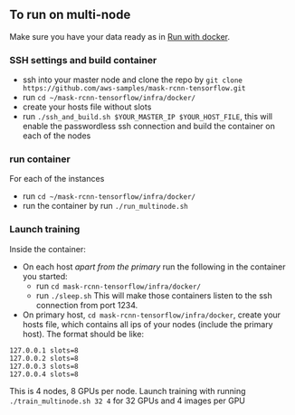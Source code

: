 ## To run on multi-node
Make sure you have your data ready as in [Run with docker](https://github.com/aws-samples/mask-rcnn-tensorflow/blob/master/infra/docker/docker.md#using-docker "Run with docker").
### SSH settings and build container
- ssh into your master node and clone the repo by `git clone https://github.com/aws-samples/mask-rcnn-tensorflow.git`
- run `cd ~/mask-rcnn-tensorflow/infra/docker/`
- create your hosts file without slots
- run `./ssh_and_build.sh $YOUR_MASTER_IP $YOUR_HOST_FILE`, this will enable the passwordless ssh connection and build the container on each of the nodes
### run container
For each of the instances
- run `cd ~/mask-rcnn-tensorflow/infra/docker/`
- run the container by run `./run_multinode.sh`

### Launch training
Inside the container:
- On each host *apart from the primary* run the following in the container you started:
  - run `cd mask-rcnn-tensorflow/infra/docker/`
  - run `./sleep.sh`
This will make those containers listen to the ssh connection from port 1234.
- On primary host, `cd mask-rcnn-tensorflow/infra/docker`, create your hosts file, which contains all ips of your nodes (include the primary host). The format should be like:
```
127.0.0.1 slots=8
127.0.0.2 slots=8
127.0.0.3 slots=8
127.0.0.4 slots=8
```
This is 4 nodes, 8 GPUs per node.
Launch training with running `./train_multinode.sh 32 4` for 32 GPUs and 4 images per GPU
